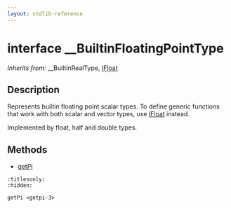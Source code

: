 ```yaml
---
layout: stdlib-reference
---
```


# interface \_\_BuiltinFloatingPointType

*Inherits from:* \_\_BuiltinRealType, [IFloat](../ifloat-01/index.html)

## Description

Represents builtin floating point scalar types.
To define generic functions that work with both scalar and vector types, use <span class='code'><a href="../ifloat-01/index.html" class="code_type">IFloat</a></span> instead.

Implemented by <span class='code'><span class="code_keyword">float</span></span>, <span class='code'><span class="code_keyword">half</span></span> and <span class='code'><span class="code_keyword">double</span></span> types.


## Methods

* [getPi](getpi-3.html)


```{toctree}
:titlesonly:
:hidden:

getPi <getpi-3>
```
